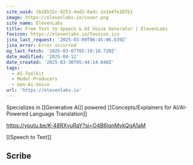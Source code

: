 ```yaml
---
site_uuid: 2b18532c-9253-4ed2-8adc-1e1e4fe107b1
image: https://elevenlabs.io/cover.png
site_name: ElevenLabs
title: Free Text to Speech & AI Voice Generator | ElevenLabs
favicon: https://elevenlabs.io/favicon.ico
jina_last_request: '2025-03-09T06:45:06.639Z'
jina_error: Error occurred
og_last_fetch: '2025-03-07T05:19:18.720Z'
date_modified: '2025-04-12'
date_created: '2025-03-30T05:44:14.840Z'
tags:
  - AI-Toolkit
  - Model-Producers
  - Gen-Ai-Voice
url: 'https://elevenlabs.io'
---
```


































































Specializes in [[Generative AI]] powered [[Concepts/Explainers for AI/AI-Powered Language Translation]]

https://youtu.be/K-48RXyuRaY?si=O4B6lqnMvkQgA1aM

[[Speech to Text]]

## Scribe
